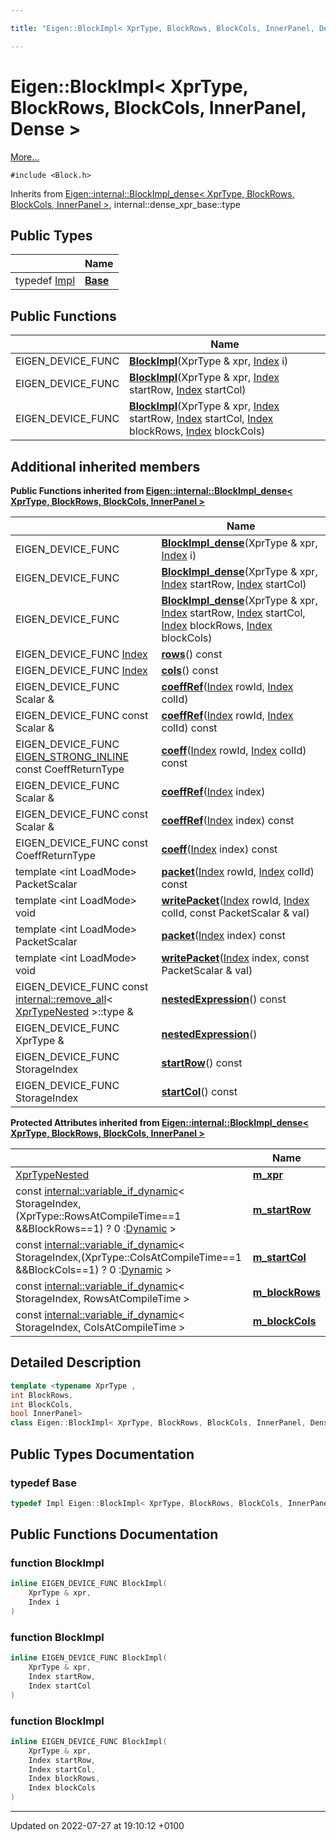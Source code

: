 ```yaml
---

title: "Eigen::BlockImpl< XprType, BlockRows, BlockCols, InnerPanel, Dense >"

---
```


# Eigen::BlockImpl< XprType, BlockRows, BlockCols, InnerPanel, Dense >



 [More...](#detailed-description)


`#include <Block.h>`

Inherits from [Eigen::internal::BlockImpl_dense< XprType, BlockRows, BlockCols, InnerPanel >](http://example.org/classes/classeigen_1_1internal_1_1blockimpl__dense/), internal::dense_xpr_base::type

## Public Types

|                | Name           |
| -------------- | -------------- |
| typedef <a href="http://example.org/classes/classeigen_1_1blockimpl_3_01xprtype_00_01blockrows_00_01blockcols_00_01innerpanel_00_01dense_01_4/#typedef-impl">Impl</a> | **[Base](http://example.org/classes/classeigen_1_1blockimpl_3_01xprtype_00_01blockrows_00_01blockcols_00_01innerpanel_00_01dense_01_4/#typedef-base)**  |

## Public Functions

|                | Name           |
| -------------- | -------------- |
| EIGEN_DEVICE_FUNC | **[BlockImpl](http://example.org/classes/classeigen_1_1blockimpl_3_01xprtype_00_01blockrows_00_01blockcols_00_01innerpanel_00_01dense_01_4/#function-blockimpl)**(XprType & xpr, <a href="http://example.org/namespaces/namespaceeigen/#typedef-index">Index</a> i) |
| EIGEN_DEVICE_FUNC | **[BlockImpl](http://example.org/classes/classeigen_1_1blockimpl_3_01xprtype_00_01blockrows_00_01blockcols_00_01innerpanel_00_01dense_01_4/#function-blockimpl)**(XprType & xpr, <a href="http://example.org/namespaces/namespaceeigen/#typedef-index">Index</a> startRow, <a href="http://example.org/namespaces/namespaceeigen/#typedef-index">Index</a> startCol) |
| EIGEN_DEVICE_FUNC | **[BlockImpl](http://example.org/classes/classeigen_1_1blockimpl_3_01xprtype_00_01blockrows_00_01blockcols_00_01innerpanel_00_01dense_01_4/#function-blockimpl)**(XprType & xpr, <a href="http://example.org/namespaces/namespaceeigen/#typedef-index">Index</a> startRow, <a href="http://example.org/namespaces/namespaceeigen/#typedef-index">Index</a> startCol, <a href="http://example.org/namespaces/namespaceeigen/#typedef-index">Index</a> blockRows, <a href="http://example.org/namespaces/namespaceeigen/#typedef-index">Index</a> blockCols) |

## Additional inherited members

**Public Functions inherited from [Eigen::internal::BlockImpl_dense< XprType, BlockRows, BlockCols, InnerPanel >](http://example.org/classes/classeigen_1_1internal_1_1blockimpl__dense/)**

|                | Name           |
| -------------- | -------------- |
| EIGEN_DEVICE_FUNC | **[BlockImpl_dense](http://example.org/classes/classeigen_1_1internal_1_1blockimpl__dense/#function-blockimpl-dense)**(XprType & xpr, <a href="http://example.org/namespaces/namespaceeigen/#typedef-index">Index</a> i) |
| EIGEN_DEVICE_FUNC | **[BlockImpl_dense](http://example.org/classes/classeigen_1_1internal_1_1blockimpl__dense/#function-blockimpl-dense)**(XprType & xpr, <a href="http://example.org/namespaces/namespaceeigen/#typedef-index">Index</a> startRow, <a href="http://example.org/namespaces/namespaceeigen/#typedef-index">Index</a> startCol) |
| EIGEN_DEVICE_FUNC | **[BlockImpl_dense](http://example.org/classes/classeigen_1_1internal_1_1blockimpl__dense/#function-blockimpl-dense)**(XprType & xpr, <a href="http://example.org/namespaces/namespaceeigen/#typedef-index">Index</a> startRow, <a href="http://example.org/namespaces/namespaceeigen/#typedef-index">Index</a> startCol, <a href="http://example.org/namespaces/namespaceeigen/#typedef-index">Index</a> blockRows, <a href="http://example.org/namespaces/namespaceeigen/#typedef-index">Index</a> blockCols) |
| EIGEN_DEVICE_FUNC <a href="http://example.org/namespaces/namespaceeigen/#typedef-index">Index</a> | **[rows](http://example.org/classes/classeigen_1_1internal_1_1blockimpl__dense/#function-rows)**() const |
| EIGEN_DEVICE_FUNC <a href="http://example.org/namespaces/namespaceeigen/#typedef-index">Index</a> | **[cols](http://example.org/classes/classeigen_1_1internal_1_1blockimpl__dense/#function-cols)**() const |
| EIGEN_DEVICE_FUNC Scalar & | **[coeffRef](http://example.org/classes/classeigen_1_1internal_1_1blockimpl__dense/#function-coeffref)**(<a href="http://example.org/namespaces/namespaceeigen/#typedef-index">Index</a> rowId, <a href="http://example.org/namespaces/namespaceeigen/#typedef-index">Index</a> colId) |
| EIGEN_DEVICE_FUNC const Scalar & | **[coeffRef](http://example.org/classes/classeigen_1_1internal_1_1blockimpl__dense/#function-coeffref)**(<a href="http://example.org/namespaces/namespaceeigen/#typedef-index">Index</a> rowId, <a href="http://example.org/namespaces/namespaceeigen/#typedef-index">Index</a> colId) const |
| EIGEN_DEVICE_FUNC <a href="http://example.org/files/macros_8h/#define-eigen-strong-inline">EIGEN_STRONG_INLINE</a> const CoeffReturnType | **[coeff](http://example.org/classes/classeigen_1_1internal_1_1blockimpl__dense/#function-coeff)**(<a href="http://example.org/namespaces/namespaceeigen/#typedef-index">Index</a> rowId, <a href="http://example.org/namespaces/namespaceeigen/#typedef-index">Index</a> colId) const |
| EIGEN_DEVICE_FUNC Scalar & | **[coeffRef](http://example.org/classes/classeigen_1_1internal_1_1blockimpl__dense/#function-coeffref)**(<a href="http://example.org/namespaces/namespaceeigen/#typedef-index">Index</a> index) |
| EIGEN_DEVICE_FUNC const Scalar & | **[coeffRef](http://example.org/classes/classeigen_1_1internal_1_1blockimpl__dense/#function-coeffref)**(<a href="http://example.org/namespaces/namespaceeigen/#typedef-index">Index</a> index) const |
| EIGEN_DEVICE_FUNC const CoeffReturnType | **[coeff](http://example.org/classes/classeigen_1_1internal_1_1blockimpl__dense/#function-coeff)**(<a href="http://example.org/namespaces/namespaceeigen/#typedef-index">Index</a> index) const |
| template <int LoadMode\> <br>PacketScalar | **[packet](http://example.org/classes/classeigen_1_1internal_1_1blockimpl__dense/#function-packet)**(<a href="http://example.org/namespaces/namespaceeigen/#typedef-index">Index</a> rowId, <a href="http://example.org/namespaces/namespaceeigen/#typedef-index">Index</a> colId) const |
| template <int LoadMode\> <br>void | **[writePacket](http://example.org/classes/classeigen_1_1internal_1_1blockimpl__dense/#function-writepacket)**(<a href="http://example.org/namespaces/namespaceeigen/#typedef-index">Index</a> rowId, <a href="http://example.org/namespaces/namespaceeigen/#typedef-index">Index</a> colId, const PacketScalar & val) |
| template <int LoadMode\> <br>PacketScalar | **[packet](http://example.org/classes/classeigen_1_1internal_1_1blockimpl__dense/#function-packet)**(<a href="http://example.org/namespaces/namespaceeigen/#typedef-index">Index</a> index) const |
| template <int LoadMode\> <br>void | **[writePacket](http://example.org/classes/classeigen_1_1internal_1_1blockimpl__dense/#function-writepacket)**(<a href="http://example.org/namespaces/namespaceeigen/#typedef-index">Index</a> index, const PacketScalar & val) |
| EIGEN_DEVICE_FUNC const <a href="http://example.org/classes/structeigen_1_1internal_1_1remove__all/">internal::remove_all</a>< <a href="http://example.org/classes/classeigen_1_1internal_1_1blockimpl__dense/#typedef-xprtypenested">XprTypeNested</a> >::type & | **[nestedExpression](http://example.org/classes/classeigen_1_1internal_1_1blockimpl__dense/#function-nestedexpression)**() const |
| EIGEN_DEVICE_FUNC XprType & | **[nestedExpression](http://example.org/classes/classeigen_1_1internal_1_1blockimpl__dense/#function-nestedexpression)**() |
| EIGEN_DEVICE_FUNC StorageIndex | **[startRow](http://example.org/classes/classeigen_1_1internal_1_1blockimpl__dense/#function-startrow)**() const |
| EIGEN_DEVICE_FUNC StorageIndex | **[startCol](http://example.org/classes/classeigen_1_1internal_1_1blockimpl__dense/#function-startcol)**() const |

**Protected Attributes inherited from [Eigen::internal::BlockImpl_dense< XprType, BlockRows, BlockCols, InnerPanel >](http://example.org/classes/classeigen_1_1internal_1_1blockimpl__dense/)**

|                | Name           |
| -------------- | -------------- |
| <a href="http://example.org/classes/classeigen_1_1internal_1_1blockimpl__dense/#typedef-xprtypenested">XprTypeNested</a> | **[m_xpr](http://example.org/classes/classeigen_1_1internal_1_1blockimpl__dense/#variable-m-xpr)**  |
| const <a href="http://example.org/classes/classeigen_1_1internal_1_1variable__if__dynamic/">internal::variable_if_dynamic</a>< StorageIndex,(XprType::RowsAtCompileTime==1 &&BlockRows==1) ? 0 :<a href="http://example.org/namespaces/namespaceeigen/#variable-dynamic">Dynamic</a> > | **[m_startRow](http://example.org/classes/classeigen_1_1internal_1_1blockimpl__dense/#variable-m-startrow)**  |
| const <a href="http://example.org/classes/classeigen_1_1internal_1_1variable__if__dynamic/">internal::variable_if_dynamic</a>< StorageIndex,(XprType::ColsAtCompileTime==1 &&BlockCols==1) ? 0 :<a href="http://example.org/namespaces/namespaceeigen/#variable-dynamic">Dynamic</a> > | **[m_startCol](http://example.org/classes/classeigen_1_1internal_1_1blockimpl__dense/#variable-m-startcol)**  |
| const <a href="http://example.org/classes/classeigen_1_1internal_1_1variable__if__dynamic/">internal::variable_if_dynamic</a>< StorageIndex, RowsAtCompileTime > | **[m_blockRows](http://example.org/classes/classeigen_1_1internal_1_1blockimpl__dense/#variable-m-blockrows)**  |
| const <a href="http://example.org/classes/classeigen_1_1internal_1_1variable__if__dynamic/">internal::variable_if_dynamic</a>< StorageIndex, ColsAtCompileTime > | **[m_blockCols](http://example.org/classes/classeigen_1_1internal_1_1blockimpl__dense/#variable-m-blockcols)**  |


## Detailed Description

```cpp
template <typename XprType ,
int BlockRows,
int BlockCols,
bool InnerPanel>
class Eigen::BlockImpl< XprType, BlockRows, BlockCols, InnerPanel, Dense >;
```

## Public Types Documentation

### typedef Base

```cpp
typedef Impl Eigen::BlockImpl< XprType, BlockRows, BlockCols, InnerPanel, Dense >::Base;
```


## Public Functions Documentation

### function BlockImpl

```cpp
inline EIGEN_DEVICE_FUNC BlockImpl(
    XprType & xpr,
    Index i
)
```


### function BlockImpl

```cpp
inline EIGEN_DEVICE_FUNC BlockImpl(
    XprType & xpr,
    Index startRow,
    Index startCol
)
```


### function BlockImpl

```cpp
inline EIGEN_DEVICE_FUNC BlockImpl(
    XprType & xpr,
    Index startRow,
    Index startCol,
    Index blockRows,
    Index blockCols
)
```


-------------------------------

Updated on 2022-07-27 at 19:10:12 +0100